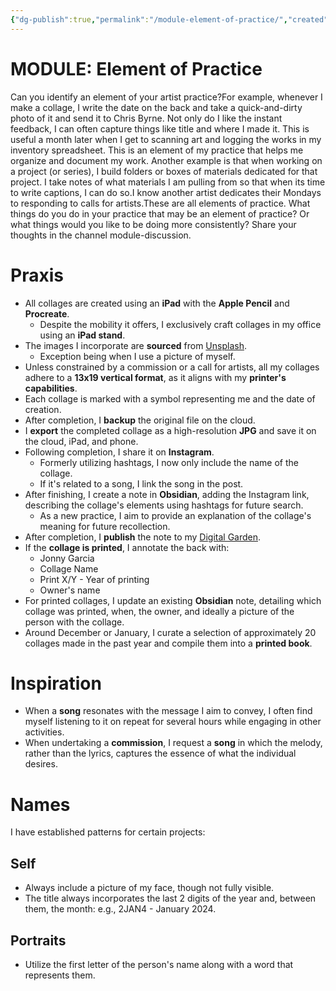 ```yaml
---
{"dg-publish":true,"permalink":"/module-element-of-practice/","created":"2024-03-05T12:46:19.000-05:00","updated":"2024-01-23T17:56:20.000-05:00"}
---
```



# MODULE: Element of Practice

Can you identify an element of your artist practice?For example, whenever I make a collage, I write the date on the back and take a quick-and-dirty photo of it and send it to Chris Byrne. Not only do I like the instant feedback, I can often capture things like title and where I made it. This is useful a month later when I get to scanning art and logging the works in my inventory spreadsheet. This is an element of my practice that helps me organize and document my work. Another example is that when working on a project (or series), I build folders or boxes of materials dedicated for that project. I take notes of what materials I am pulling from so that when its time to write captions, I can do so.I know another artist dedicates their Mondays to responding to calls for artists.These are all elements of practice. What things do you do in your practice that may be an element of practice? Or what things would you like to be doing more consistently? Share your thoughts in the channel module-discussion.

# Praxis

- All collages are created using an **iPad** with the **Apple Pencil** and **Procreate**.
	- Despite the mobility it offers, I exclusively craft collages in my office using an **iPad stand**.
- The images I incorporate are **sourced** from [Unsplash](https://unsplash.com/).
	- Exception being when I use a picture of myself.
- Unless constrained by a commission or a call for artists, all my collages adhere to a **13x19 vertical format**, as it aligns with my **printer's capabilities**.
- Each collage is marked with a symbol representing me and the date of creation.
- After completion, I **backup** the original file on the cloud.
- I **export** the completed collage as a high-resolution **JPG** and save it on the cloud, iPad, and phone.
- Following completion, I share it on **Instagram**.
	- Formerly utilizing hashtags, I now only include the name of the collage.
	- If it's related to a song, I link the song in the post.
- After finishing, I create a note in **Obsidian**, adding the Instagram link, describing the collage's elements using hashtags for future search.
	- As a new practice, I aim to provide an explanation of the collage's meaning for future recollection.
- After completion, I **publish** the note to my [Digital Garden](https://jonnygarcia.netlify.app/digital-collage/).
- If the **collage is printed**, I annotate the back with:
	- Jonny Garcia
	- Collage Name
	- Print X/Y - Year of printing
	- Owner's name
- For printed collages, I update an existing **Obsidian** note, detailing which collage was printed, when, the owner, and ideally a picture of the person with the collage.
- Around December or January, I curate a selection of approximately 20 collages made in the past year and compile them into a **printed book**.

# Inspiration

- When a **song** resonates with the message I aim to convey, I often find myself listening to it on repeat for several hours while engaging in other activities.
- When undertaking a **commission**, I request a **song** in which the melody, rather than the lyrics, captures the essence of what the individual desires.

# Names

I have established patterns for certain projects:

## Self

- Always include a picture of my face, though not fully visible.
- The title always incorporates the last 2 digits of the year and, between them, the month: e.g., 2JAN4 - January 2024.

## Portraits

- Utilize the first letter of the person's name along with a word that represents them.
